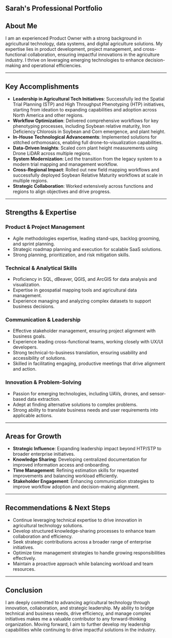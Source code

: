 ## Sarah's Professional Portfolio

## About Me
I am an experienced Product Owner with a strong background in agricultural technology, data systems, and digital agriculture solutions. My expertise lies in product development, project management, and cross-functional collaboration, ensuring impactful innovations in the agriculture industry. I thrive on leveraging emerging technologies to enhance decision-making and operational efficiencies.

---

## Key Accomplishments

- **Leadership in Agricultural Tech Initiatives**: Successfully led the Spatial Trial Planning (STP) and High Throughput Phenotyping (HTP) initiatives, starting from ideation to expanding capabilities and adoption across North America and other regions.
- **Workflow Optimization**: Delivered comprehensive workflows for key phenotyping processes, including Soybean relative maturity, Iron Deficiency Chlorosis in Soybean and Corn emergence, and plant height.
- **In-House Technological Advancements**: Implemented solutions for stitched orthomosaics, enabling full drone-to-visualization capabilities.
- **Data-Driven Insights**: Scaled corn plant height measurements using Drone LiDAR across multiple regions.
- **System Modernization**: Led the transition from the legacy system to a modern trial mapping and management workflow.
- **Cross-Regional Impact**: Rolled out new field mapping workflows and successfully deployed Soybean Relative Maturity workflows at scale in multiple regions.
- **Strategic Collaboration**: Worked extensively across functions and regions to align objectives and drive progress.

---

## Strengths & Expertise

### Product & Project Management
- Agile methodologies expertise, leading stand-ups, backlog grooming, and sprint planning.
- Strategic roadmap planning and execution for scalable SaaS solutions.
- Strong planning, prioritization, and risk mitigation skills.

### Technical & Analytical Skills
- Proficiency in SQL, dBeaver, QGIS, and ArcGIS for data analysis and visualization.
- Expertise in geospatial mapping tools and agricultural data management.
- Experience managing and analyzing complex datasets to support business decisions.

### Communication & Leadership
- Effective stakeholder management, ensuring project alignment with business goals.
- Experience leading cross-functional teams, working closely with UX/UI developers.
- Strong technical-to-business translation, ensuring usability and accessibility of solutions.
- Skilled in facilitating engaging, productive meetings that drive alignment and action.

### Innovation & Problem-Solving
- Passion for emerging technologies, including UAVs, drones, and sensor-based data extraction.
- Adept at finding alternative solutions to complex problems.
- Strong ability to translate business needs and user requirements into applicable actions.

---

## Areas for Growth
- **Strategic Influence**: Expanding leadership impact beyond HTP/STP to broader enterprise initiatives.
- **Knowledge Sharing**: Developing centralized documentation for improved information access and onboarding.
- **Time Management**: Refining estimation skills for requested improvements and balancing workload efficiently.
- **Stakeholder Engagement**: Enhancing communication strategies to improve workflow adoption and decision-making alignment.

---

## Recommendations & Next Steps
- Continue leveraging technical expertise to drive innovation in agricultural technology solutions.
- Develop structured knowledge-sharing processes to enhance team collaboration and efficiency.
- Seek strategic contributions across a broader range of enterprise initiatives.
- Optimize time management strategies to handle growing responsibilities effectively.
- Maintain a proactive approach while balancing workload and team resources.

---

## Conclusion
I am deeply committed to advancing agricultural technology through innovation, collaboration, and strategic leadership. My ability to bridge technical and business needs, drive efficiency, and manage complex initiatives makes me a valuable contributor to any forward-thinking organization. Moving forward, I aim to further develop my leadership capabilities while continuing to drive impactful solutions in the industry.

